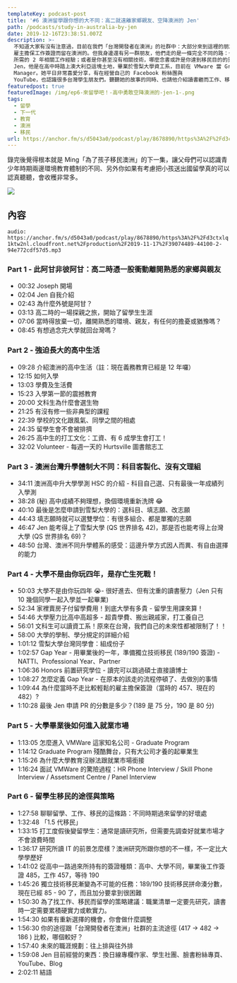 ```yaml
---
templateKey: podcast-post
title: '#6 澳洲留學跟你想的大不同：高二就遠離家鄉親友、空降澳洲的 Jen'
path: /podcasts/study-in-australia-by-jen
date: 2019-12-16T23:38:51.007Z
description: >-
  不知道大家有沒有注意過，目前在我們「台灣開發者在澳洲」的社群中：大部分來到這裡的朋友是拿 417 打工度假簽、繼而請公司贊助 457/482
  雇主擔保工作簽證而留在澳洲的。但我身邊還有另一群朋友，他們走的是一條完全不同的路：也就是先來這邊念書而後就業與生活。如果你年紀較輕、還沒辦法達到 482
  所需的 2 年相關工作經驗；或者是你甚至沒有相關技術，哪麼念書或許是你達到移民目的的另一條路。今天來聊天的是
  Jen，他是在高中時踏上澳大利亞這塊土地，畢業於雪梨大學資工系，目前在 VMware 當 Graduate Program
  Manager。她平日非常喜愛分享，有在經營自己的 Facebook 粉絲團與
  YouTube，也認識很多台灣學生朋友們。聽聽她的故事的同時、也請他介紹讀書繼而工作、移民這條路該怎麼走。 相關連結
featuredpost: true
featuredImage: /img/ep6-來留學吧！-高中勇敢空降澳洲的-jen-1-.png
tags:
  - 留學
  - 下一代
  - 教育
  - 澳洲
  - 移民
url: https://anchor.fm/s/d5043a0/podcast/play/8678890/https%3A%2F%2Fd3ctxlq1ktw2nl.cloudfront.net%2Fproduction%2F2019-11-17%2F39074489-44100-2-94e772cdf57d5.mp3
---
```


錄完後覺得根本就是 Ming「為了孩子移民澳洲」的下一集，讓父母們可以認識青少年時期兩邊環境教育體制的不同、另外你如果有考慮把小孩送出國留學真的可以認真聽聽，會收穫非常多。

![](/img/ep6-來留學吧！-高中勇敢空降澳洲的-jen-1-.png)

## 內容

`audio: https://anchor.fm/s/d5043a0/podcast/play/8678890/https%3A%2F%2Fd3ctxlq1ktw2nl.cloudfront.net%2Fproduction%2F2019-11-17%2F39074489-44100-2-94e772cdf57d5.mp3`

### Part 1 - 此阿甘非彼阿甘：高二時憑一股衝動離開熟悉的家鄉與親友

- 00:32 Joseph 開場
- 02:04 Jen 自我介紹
- 02:43 為什麼外號是阿甘？
- 03:13 高二時的一場探親之旅，開始了留學生生涯
- 07:06 當時得放棄一切，離開熟悉的環境、親友，有任何的擔憂或猶豫嗎？
- 08:45 有想過念完大學就回台灣嗎？

### Part 2 - 強迫長大的高中生活

- 09:28 介紹澳洲的高中生活（註：現在義務教育已經是 12 年囉）
- 12:15 如何入學
- 13:03 學費及生活費
- 15:23 入學第一節的震撼教育
- 20:00 文科生為什麼會選生物
- 21:25 有沒有修一些非典型的課程
- 22:39 學校的文化跟風氣、同學之間的相處
- 24:35 留學生會不會被排擠
- 26:25 高中生的打工文化：工資、有 6 成學生會打工！
- 32:02 Volunteer - 每週一天的 Hurtsville 圖書館志工

### Part 3 - 澳洲台灣升學體制大不同：科目客製化、沒有文理組

- 34:11 澳洲高中升大學學測 HSC 的介紹 - 科目自己選、只有最後一年成績列入學測
- 38:28 (秘) 高中成績不夠理想，換個環境重新洗牌 😂
- 40:10 最後是怎麼申請到雪梨大學的：選科目、填志願、改志願
- 44:43 填志願時就可以選雙學位：有很多組合、都是單獨的志願
- 46:47 Jen 能考得上了雪梨大學 (QS 世界排名 42)，那是否也能考得上台灣大學 (QS 世界排名 69)？
- 48:50 台灣、澳洲不同升學體系的感受：這邊升學方式因人而異、有自由選擇的能力

### Part 4 - 大學不是由你玩四年，是存亡生死戰！

- 50:03 大學不是由你玩四年 😭- 很好進去、但有沈重的讀書壓力（Jen 只有 10 幾個同學一起入學並一起畢業)
- 52:34 家裡賣房子付留學費用！到底大學有多貴 - 留學生用課來算！
- 54:46 大學壓力比高中高超多 - 超貴學費、搬出親戚家，打工養自己
- 56:01 文科生可以讀資工系！原來在台灣，我們自己的未來性都被限制了！！
- 58:00 大學的學制、學分規定的詳細介紹
- 1:01:12 雪梨大學台灣同學會：組成份子
- 1:02:57 Gap Year - 用畢業後的一年，準備獨立技術移民 (189/190 簽證) - NATTI、Professional Year、Partner
- 1:06:36 Honors 前置研究學位 - 讀完可以跳過碩士直接讀博士
- 1:08:27 怎麼定義 Gap Year - 在原本的該走的流程停頓了、去做別的事情
- 1:09:44 為什麼當時不走比較輕鬆的雇主擔保簽證（當時的 457、現在的 482）?
- 1:10:28 最後 Jen 申請 PR 的分數是多少？(189 是 75 分，190 是 80 分)

### Part 5 - 大學畢業後如何進入就業市場

- 1:13:05 怎麼進入 VMWare 這家知名公司 - Graduate Program
- 1:14:12 Graduate Program 殘酷舞台，只有大公司才養的起畢業生
- 1:15:26 為什麼大學教育沒辦法跟就業市場銜接
- 1:16:24 面試 VMWare 的驚險過程：HR Phone Interview / Skill Phone Interview / Assetsment Centre / Panel Interview

### Part 6 - 留學生移民的途徑與策略

- 1:27:58 聊聊留學、工作、移民的這條路：不同時期過來留學的好壞處
- 1:32:48 「1.5 代移民」
- 1:33:15 打工度假後變留學生：通常是讀研究所，但需要先調查好就業市場才不會浪費時間
- 1:36:17 研究所讀 IT 的前景怎麼樣？澳洲研究所跟你想的不一樣，不一定比大學學歷好
- 1:41:02 從高中一路過來所持有的簽證種類：高中、大學不同，畢業後工作簽證 485，工作 457，等待 190
- 1:45:26 獨立技術移民漸變為不可能的任務：189/190 技術移民拼命湊分數，現在已經 85 - 90 了，而且加分要拿到很困難
- 1:50:30 為了找工作、移民而留學的策略建議：職業清單一定要先研究，讀書時一定需要累積硬實力或軟實力。
- 1:54:30 如果有重新選擇的機會，你會做什麼調整
- 1:56:30 你的途徑跟「台灣開發者在澳洲」社群的主流途徑 (417 → 482 → 186 ) 比較，哪個較好？
- 1:57:40 未來的職涯規劃：往上排與往外排
- 1:59:08 Jen 目前經營的東西：換日線專欄作家、學生社團、臉書粉絲專頁、YouTube、Blog
- 2:02:11 結語
